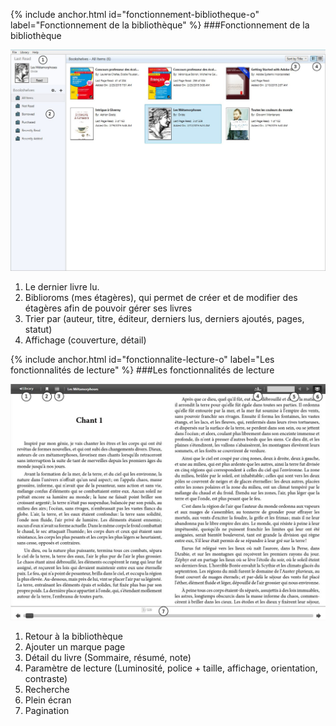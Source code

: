 {% include anchor.html id="fonctionnement-bibliotheque-o" label="Fonctionnement de la bibliothèque" %}
###Fonctionnement de la bibliothèque

![](/images/lire-ordinateur-1.jpg)

1. Le dernier livre lu.
2. Biblioroms (mes étagères), qui permet de créer et de modifier des étagères afin de pouvoir gérer ses livres
3. Trier par (auteur, titre, éditeur, derniers lus, derniers ajoutés, pages, statut)
4. Affichage (couverture, détail)

{% include anchor.html id="fonctionnalite-lecture-o" label="Les fonctionnalités de lecture" %}
###Les fonctionnalités de lecture

![](/images/lire-ordinateur-2.jpg)

1. Retour à la bibliothèque
2. Ajouter un marque page
3. Détail du livre (Sommaire, résumé, note)
4. Paramètre de lecture (Luminosité, police + taille, affichage, orientation, contraste)
5. Recherche
6. Plein écran
7. Pagination